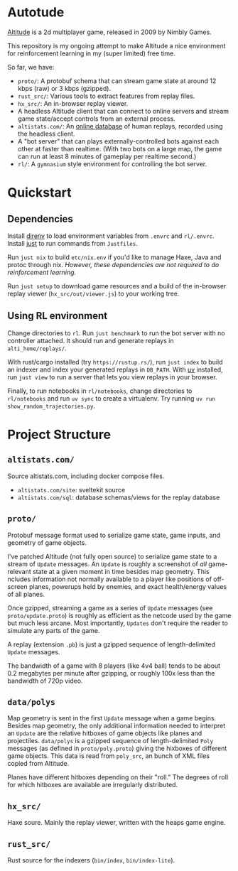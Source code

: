 # Autotude

[Altitude](https://altitudegame.com/) is a 2d multiplayer game, released in 2009 by Nimbly Games.

This repository is my ongoing attempt to make Altitude a nice environment for reinforcement learning in my (super limited) free time.

So far, we have:

- `proto/`: A protobuf schema that can stream game state at around 12 kbps (raw) or 3 kbps (gzipped).
- `rust_src/`: Various tools to extract features from replay files.
- `hx_src/`: An in-browser replay viewer.
- A headless Altitude client that can connect to online servers and stream game state/accept controls from an external process.
- `altistats.com/`: An [online database](http://altistats.com) of human replays, recorded using the headless client.
- A "bot server" that can plays externally-controlled bots against each other at faster than realtime. (With two bots on a large map, the game can run at least 8 minutes of gameplay per realtime second.)
- `rl/`: A `gymnasium` style environment for controlling the bot server.

# Quickstart

## Dependencies

Install [direnv](https://direnv.net/) to load environment variables from `.envrc` and `rl/.envrc`. Install [just](https://github.com/casey/just) to run commands from `Justfiles`.

Run `just nix` to build `etc/nix.env` if you'd like to manage Haxe, Java and protoc through nix. _However, these dependencies are not required to do reinforcement learning._

Run `just setup` to download game resources and a build of the in-browser replay viewer (`hx_src/out/viewer.js`) to your working tree.

## Using RL environment

Change directories to `rl`. Run `just benchmark` to run the bot server with no controller attached. It should run and generate replays in `alti_home/replays/`.

With rust/cargo installed (try `https://rustup.rs/`), run `just index` to build an indexer and index your generated replays in `DB_PATH`. With [uv](https://github.com/astral-sh/uv) installed, run `just view` to run a server that lets you view replays in your browser.

Finally, to run notebooks in `rl/notebooks`, change directories to `rl/notebooks` and run `uv sync` to create a virtualenv. Try running `uv run show_random_trajectories.py`.

# Project Structure

## `altistats.com/`

Source altistats.com, including docker compose files.

- `altistats.com/site`: sveltekit source
- `altistats.com/sql`: database schemas/views for the replay database

## `proto/`

Protobuf message format used to serialize game state, game inputs, and geometry of game objects.

I've patched Altitude (not fully open source) to serialize game state to a stream of `Update` messages. An `Update` is roughly a screenshot of _all_ game-relevant state at a given moment in time besides map geometry. This ncludes information not normally available to a player like positions of off-screen planes, powerups held by enemies, and exact health/energy values of all planes.

Once gzipped, streaming a game as a series of `Update` messages (see `proto/update.proto`) is roughly as efficient as the netcode used by the game but much less arcane. Most importantly, `Updates` don't require the reader to simulate any parts of the game.

A replay (extension `.pb`) is just a gzipped sequence of length-delimited `Update` messages.

The bandwidth of a game with 8 players (like 4v4 ball) tends to be about 0.2 megabytes per minute after gzipping, or roughly 100x less than the bandwidth of 720p video.

## `data/polys`

Map geometry is sent in the first `Update` message when a game begins. Besides map geometry, the only additional information needed to interpret an `Update` are the relative hitboxes of game objects like planes and projectiles. `data/polys` is a gzipped sequence of length-delimited `Poly` messages (as defined in `proto/poly.proto`) giving the hixboxes of different game objects. This data is read from `poly_src`, an bunch of XML files copied from Altitude.

Planes have different hitboxes depending on their "roll." The degrees of roll for which hitboxes are available are irregularly distributed.

## `hx_src/`

Haxe soure. Mainly the replay viewer, written with the heaps game engine.

## `rust_src/`

Rust source for the indexers (`bin/index`, `bin/index-lite`).
